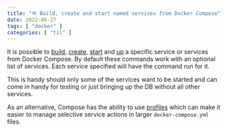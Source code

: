 ```yaml
---
title: "🪅 Build, create and start named services from Docker Compose"
date: 2022-06-27
tags: [ "docker" ]
categories: [ "til" ]
---
```


It is possible to
[build](https://docs.docker.com/engine/reference/commandline/compose_build/),
[create](https://docs.docker.com/engine/reference/commandline/compose_create/),
[start](https://docs.docker.com/engine/reference/commandline/compose_start/)
and [up](https://docs.docker.com/engine/reference/commandline/compose_uo/)
a specific service or services from Docker Compose. By default these commands
work with an optional list of services. Each service specified will have the
command run for it.

This is handy should only some of the services want to be started and can come
in handy for testing or just bringing up the DB without all other services.

As an alternative, Compose has the ability to use
[profiles](https://docs.docker.com/compose/profiles/) which can make it easier
to manage selective service actions in larger `docker-compose.yml` files.
